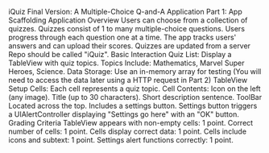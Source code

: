 iQuiz Final Version: A Multiple-Choice Q-and-A Application
Part 1: App Scaffolding 
Application Overview
Users can choose from a collection of quizzes.
Quizzes consist of 1 to many multiple-choice questions.
Users progress through each question one at a time.
The app tracks users' answers and can upload their scores.
Quizzes are updated from a server
Repo should be called "iQuiz".
Basic Interaction
Quiz List: Display a TableView with quiz topics.
Topics Include: Mathematics, Marvel Super Heroes, Science.
Data Storage: Use an in-memory array for testing (You will need to access the data later using a HTTP request in Part 2)
TableView Setup
Cells: Each cell represents a quiz topic.
Cell Contents:
Icon on the left (any image).
Title (up to 30 characters).
Short description sentence.
ToolBar
Located across the top.
Includes a settings button.
Settings button triggers a UIAlertController displaying "Settings go here" with an "OK" button.
Grading Criteria
TableView appears with non-empty cells: 1 point.
Correct number of cells: 1 point.
Cells display correct data: 1 point.
Cells include icons and subtext: 1 point.
Settings alert functions correctly: 1 point.